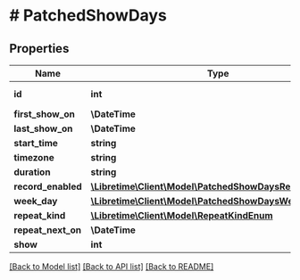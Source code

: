 # # PatchedShowDays

## Properties

Name | Type | Description | Notes
------------ | ------------- | ------------- | -------------
**id** | **int** |  | [optional] [readonly]
**first_show_on** | **\DateTime** |  | [optional]
**last_show_on** | **\DateTime** |  | [optional]
**start_time** | **string** |  | [optional]
**timezone** | **string** |  | [optional]
**duration** | **string** |  | [optional]
**record_enabled** | [**\Libretime\Client\Model\PatchedShowDaysRecordEnabled**](PatchedShowDaysRecordEnabled.md) |  | [optional]
**week_day** | [**\Libretime\Client\Model\PatchedShowDaysWeekDay**](PatchedShowDaysWeekDay.md) |  | [optional]
**repeat_kind** | [**\Libretime\Client\Model\RepeatKindEnum**](RepeatKindEnum.md) |  | [optional]
**repeat_next_on** | **\DateTime** |  | [optional]
**show** | **int** |  | [optional]

[[Back to Model list]](../../README.md#models) [[Back to API list]](../../README.md#endpoints) [[Back to README]](../../README.md)
